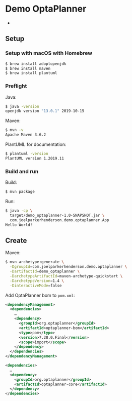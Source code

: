 # Demo OptaPlanner

* [](#)


## Setup


### Setup with macOS with Homebrew

```sh
$ brew install adoptopenjdk
$ brew install maven
$ brew install plantuml
```


### Preflight

Java:

```sh
$ java -version
openjdk version "13.0.1" 2019-10-15
```

Maven:

```sh
$ mvn -v
Apache Maven 3.6.2
```

PlantUML for documentation:

```sh
$ plantuml -version
PlantUML version 1.2019.11
```


### Build and run

Build:

```sh
$ mvn package
```

Run:

```sh
$ java -cp \
  target/demo_optaplanner-1.0-SNAPSHOT.jar \
  com.joelparkerhenderson.demo.optaplanner.App
Hello World!
```


## Create

Maven:

```sh
$ mvn archetype:generate \
  -DgroupId=com.joelparkerhenderson.demo.optaplanner \
  -DartifactId=demo_optaplanner \
  -DarchetypeArtifactId=maven-archetype-quickstart \
  -DarchetypeVersion=1.4 \
  -DinteractiveMode=false
```

Add OptaPlanner bom to `pom.xml`:

```xml
<dependencyManagement>
  <dependencies>
    …
    <dependency>
      <groupId>org.optaplanner</groupId>
      <artifactId>optaplanner-bom</artifactId>
      <type>pom</type>
      <version>7.28.0.Final</version>
      <scope>import</scope>
    </dependency>
  </dependencies>
</dependencyManagement>

<dependencies>
  …
  <dependency>
    <groupId>org.optaplanner</groupId>
    <artifactId>optaplanner-core</artifactId>
  </dependency>
</dependencies>
```
